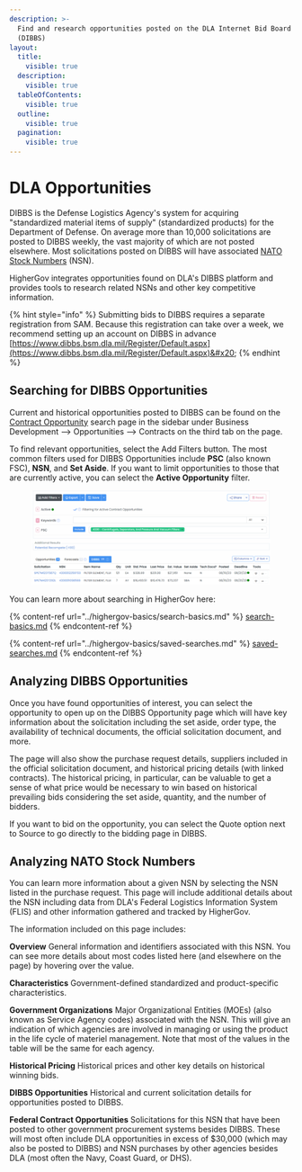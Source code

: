 ```yaml
---
description: >-
  Find and research opportunities posted on the DLA Internet Bid Board System
  (DIBBS)
layout:
  title:
    visible: true
  description:
    visible: true
  tableOfContents:
    visible: true
  outline:
    visible: true
  pagination:
    visible: true
---
```


# DLA Opportunities

DIBBS is the Defense Logistics Agency's system for acquiring "standardized material items of supply" (standardized products) for the Department of Defense.  On average more than 10,000 solicitations are posted to DIBBS weekly, the vast majority of which are not posted elsewhere.  Most solicitations posted on DIBBS will have associated [NATO Stock Numbers](https://www.highergov.com/nsn/) (NSN). &#x20;

HigherGov integrates opportunities found on DLA's DIBBS platform and provides tools to research related NSNs and other key competitive information.

{% hint style="info" %}
Submitting bids to DIBBS requires a separate registration from SAM.  Because this registration can take over a week, we recommend setting up an account on DIBBS in advance [https://www.dibbs.bsm.dla.mil/Register/Default.aspx](https://www.dibbs.bsm.dla.mil/Register/Default.aspx)&#x20;
{% endhint %}

## Searching for DIBBS Opportunities

Current and historical opportunities posted to DIBBS can be found on the [Contract Opportunity](https://www.highergov.com/contract-opportunity/) search page in the sidebar under Business Development --> Opportunities --> Contracts on the third tab on the page. &#x20;

To find relevant opportunities, select the Add Filters button.  The most common filters used for DIBBS Opportunities include **PSC** (also known FSC), **NSN**, and **Set Aside**.  If you want to limit opportunities to those that are currently active, you can select the **Active Opportunity** filter. &#x20;

<figure><img src="../.gitbook/assets/image (1) (1) (1).png" alt=""><figcaption></figcaption></figure>

You can learn more about searching in HigherGov here:

{% content-ref url="../highergov-basics/search-basics.md" %}
[search-basics.md](../highergov-basics/search-basics.md)
{% endcontent-ref %}

{% content-ref url="../highergov-basics/saved-searches.md" %}
[saved-searches.md](../highergov-basics/saved-searches.md)
{% endcontent-ref %}

## Analyzing DIBBS Opportunities

Once you have found opportunities of interest, you can select the opportunity to open up on the DIBBS Opportunity page which will have key information about the solicitation including the set aside, order type, the availability of technical documents, the official solicitation document, and more.

The page will also show the purchase request details, suppliers included in the official solicitation document, and historical pricing details (with linked contracts).  The historical pricing, in particular, can be valuable to get a sense of what price would be necessary to win based on historical prevailing bids considering the set aside, quantity, and the number of bidders. &#x20;

If you want to bid on the opportunity, you can select the Quote option next to Source to go directly to the bidding page in DIBBS. &#x20;

## Analyzing NATO Stock Numbers

You can learn more information about a given NSN by selecting the NSN listed in the purchase request.  This page will include additional details about the NSN including data from DLA's Federal Logistics Information System (FLIS) and other information gathered and tracked by HigherGov.&#x20;

The information included on this page includes:

**Overview**  General information and identifiers associated with this NSN.  You can see more details about most codes listed here (and elsewhere on the page) by hovering over the value.

**Characteristics** Government-defined standardized and product-specific characteristics.

**Government Organizations** Major Organizational Entities (MOEs) (also known as Service Agency codes) associated with the NSN.  This will give an indication of which agencies are involved in managing or using the product in the life cycle of materiel management.  Note that most of the values in the table will be the same for each agency.

**Historical Pricing** Historical prices and other key details on historical winning bids.

**DIBBS Opportunities** Historical and current solicitation details for opportunities posted to DIBBS.

**Federal Contract Opportunities**  Solicitations for this NSN that have been posted to other government procurement systems besides DIBBS.  These will most often include DLA opportunities in excess of $30,000 (which may also be posted to DIBBS) and NSN purchases by other agencies besides DLA (most often the Navy, Coast Guard, or DHS).
